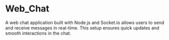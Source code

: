 # Web_Chat
A web chat application built with Node.js and Socket.io allows users to send and receive messages in real-time. This setup ensures quick updates and smooth interactions in the chat.
